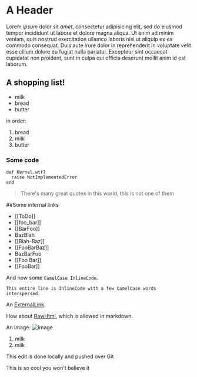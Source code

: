 A Header
=======

Lorem *ipsum* dolor sit _amet_, consectetur adipisicing elit, sed do eiusmod tempor incididunt ut labore et dolore magna aliqua. Ut enim ad minim veniam, quis nostrud exercitation ullamco laboris nisi ut aliquip ex ea commodo consequat. Duis aute irure dolor in reprehenderit in voluptate velit esse cillum dolore eu fugiat nulla pariatur. Excepteur sint occaecat cupidatat non proident, sunt in culpa qui officia deserunt mollit anim id est laborum.

A shopping list!
----------------------

* milk
* bread
* butter

in order:

1. bread
2. milk
3. butter

### Some code

    def Kernel.wtf?
      raise NotImplementedError
    end


> There's many great quotes in this world, 
> this is not one of them

##Some internal links
* [[ToDo]]
* [[foo_bar]]
* [[BarFoo]]
* BazBlah
* [[Blah-Baz]]
* [[FooBarBaz]]
* BazBarFoo
* [[Foo Bar]]
* [[FooBar]]

And now some `CamelCase InlineCode`.

`This entire line is InlineCode with a few CamelCase words interspersed.`

An [ExternalLink](http://example.com).

How about <a href="http://example.com/RawHtml">RawHtml</a>, which is allowed in markdown.

An image: ![Image](http://gitorious.org/images/logo-cube-text.png)

1. milk
1. milk

This edit is done locally and pushed over Git

This is so cool you won't believe it